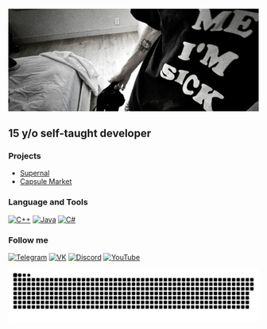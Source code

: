 [![Header](https://github.com/BeanyDio/beanydio/blob/main/header.jpg)](https://t.me/SupernalRB)

## 15 y/o self-taught developer

### Projects
 - [Supernal](https://t.me/SupernalRB)
 - [Capsule Market](https://t.me/capsule_community)

### Language and Tools
[![C++](https://img.shields.io/badge/-C++-090909?style=for-the-badge&logo=C%2b%2b&logoColor=669AD3)](https://wikipedia.org/wiki/C++)
[![Java](https://img.shields.io/badge/-Java-090909?style=for-the-badge&logo=Java&logoColor=789917)](https://wikipedia.org/wiki/Java_(programming_language))
[![C#](https://img.shields.io/badge/C%23-090909?style=for-the-badge&logo=C%23&logoColor=white)](https://wikipedia.org/wiki/C_Sharp_(programming_language))

### Follow me
[![Telegram](https://img.shields.io/badge/-Telegram-090909?style=for-the-badge&logo=telegram&logoColor=28A7E8)](https://t.me/beany_ya)
[![VK](https://img.shields.io/badge/-VKONTAKTE-090909?style=for-the-badge&logo=VK&logoColor=037AFF)](https://vk.com/dior_beany)
[![Discord](https://img.shields.io/badge/-DISCORD-090909?style=for-the-badge&logo=discord&logoColor=white)](https://discord.com/users/703699573667004517)
[![YouTube](https://img.shields.io/badge/-YouTube-090909?style=for-the-badge&logo=youtube&logoColor=FF002D)](https://www.youtube.com/@SupernalRB)

![Snake](https://github.com/BeanyDio/beanydio/blob/main/github-snake.svg)
